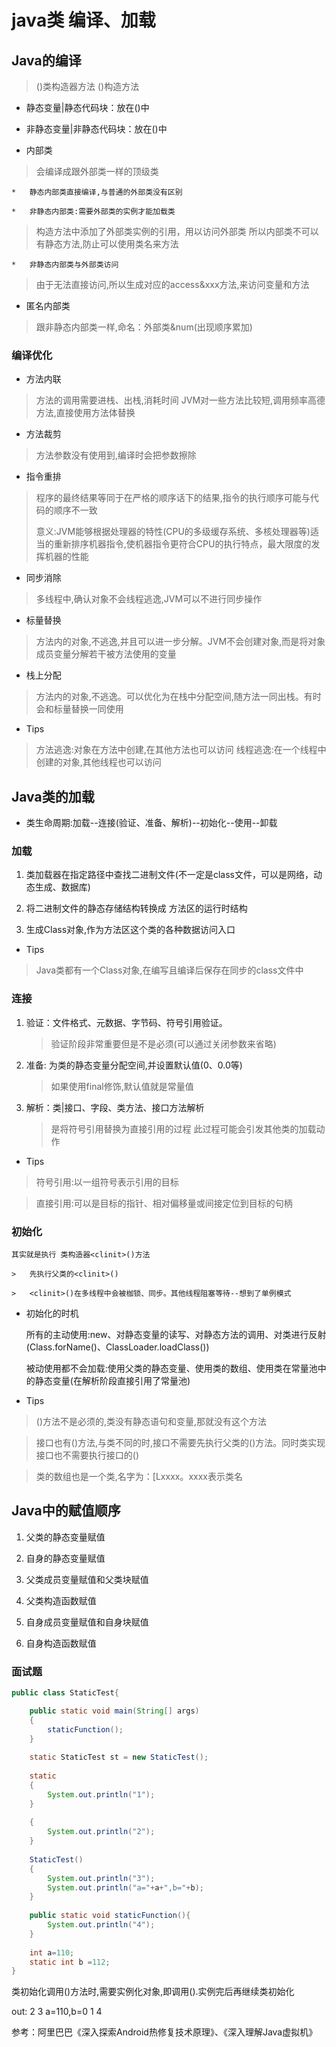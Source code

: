 
# java类 编译、加载

## Java的编译

>	<clinit>()类构造器方法
>	<init>()构造方法

-	静态变量|静态代码块：放在<clinit>()中

-	非静态变量|非静态代码块：放在<init>()中

-	内部类

>	会编译成跟外部类一样的顶级类

	*	静态内部类直接编译,与普通的外部类没有区别
	
	*	非静态内部类:需要外部类的实例才能加载类
>	构造方法中添加了外部类实例的引用，用以访问外部类
>	所以内部类不可以有静态方法,防止可以使用类名来方法

	*	非静态内部类与外部类访问
>	由于无法直接访问,所以生成对应的access&xxx方法,来访问变量和方法

-	匿名内部类

>	跟非静态内部类一样,命名：外部类&num(出现顺序累加)	

### 编译优化

-	方法内联

>	方法的调用需要进栈、出栈,消耗时间
>	JVM对一些方法比较短,调用频率高德方法,直接使用方法体替换

-	方法裁剪

>	方法参数没有使用到,编译时会把参数擦除

-	指令重排

>	程序的最终结果等同于在严格的顺序话下的结果,指令的执行顺序可能与代码的顺序不一致
>
>	意义:JVM能够根据处理器的特性(CPU的多级缓存系统、多核处理器等)适当的重新排序机器指令,使机器指令更符合CPU的执行特点，最大限度的发挥机器的性能

-	同步消除

>	多线程中,确认对象不会线程逃逸,JVM可以不进行同步操作

-	标量替换

>	方法内的对象,不逃逸,并且可以进一步分解。JVM不会创建对象,而是将对象成员变量分解若干被方法使用的变量

-	栈上分配

>	方法内的对象,不逃逸。可以优化为在栈中分配空间,随方法一同出栈。有时会和标量替换一同使用

-	Tips

>	方法逃逸:对象在方法中创建,在其他方法也可以访问
>	线程逃逸:在一个线程中创建的对象,其他线程也可以访问

##	Java类的加载

-	类生命周期:加载--连接(验证、准备、解析)--初始化--使用--卸载

###	加载

1. 类加载器在指定路径中查找二进制文件(不一定是class文件，可以是网络，动态生成、数据库)

2. 将二进制文件的静态存储结构转换成 方法区的运行时结构

3. 生成Class对象,作为方法区这个类的各种数据访问入口

-	Tips

>	Java类都有一个Class对象,在编写且编译后保存在同步的class文件中	

###	连接

1. 验证：文件格式、元数据、字节码、符号引用验证。
	
	>	验证阶段非常重要但是不是必须(可以通过关闭参数来省略)

2. 准备: 为类的静态变量分配空间,并设置默认值(0、0.0等)

	>	如果使用final修饰,默认值就是常量值

3. 解析：类|接口、字段、类方法、接口方法解析

	>	是将符号引用替换为直接引用的过程
	>	此过程可能会引发其他类的加载动作

-	Tips

>	符号引用:以一组符号表示引用的目标

>	直接引用:可以是目标的指针、相对偏移量或间接定位到目标的句柄	

###	初始化

	其实就是执行 类构造器<clinit>()方法
	
	>	先执行父类的<clinit>()
	
	>	<clinit>()在多线程中会被枷锁、同步。其他线程阻塞等待--想到了单例模式
	
-	初始化的时机

	所有的主动使用:new、对静态变量的读写、对静态方法的调用、对类进行反射(Class.forName()、ClassLoader.loadClass())	
	
	被动使用都不会加载:使用父类的静态变量、使用类的数组、使用类在常量池中的静态变量(在解析阶段直接引用了常量池)
	
-	Tips
	
>	<clinit>()方法不是必须的,类没有静态语句和变量,那就没有这个方法

>	接口也有<clinit>()方法,与类不同的时,接口不需要先执行父类的<clinit>()方法。同时类实现接口也不需要执行接口的<clinit>()

>	类的数组也是一个类,名字为：[Lxxxx。xxxx表示类名

##	Java中的赋值顺序

1. 父类的静态变量赋值 

2. 自身的静态变量赋值 

3. 父类成员变量赋值和父类块赋值 

4. 父类构造函数赋值 

5. 自身成员变量赋值和自身块赋值 

6. 自身构造函数赋值	

### 面试题

```java
public class StaticTest{

	public static void main(String[] args)
	{
		staticFunction();
	}
 
	static StaticTest st = new StaticTest();
 
	static
	{
		System.out.println("1");
	}
 
	{
		System.out.println("2");
	}
 
	StaticTest()
	{
		System.out.println("3");
		System.out.println("a="+a+",b="+b);
	}
 
	public static void staticFunction(){
		System.out.println("4");
	}
 
	int a=110;
	static int b =112;
}
```	

类初始化调用<clinit>()方法时,需要实例化对象,即调用<init>().实例完后再继续类初始化

out:
	2
	3
	a=110,b=0
	1
	4

参考：阿里巴巴《深入探索Android热修复技术原理》、《深入理解Java虚拟机》






